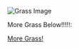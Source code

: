 <title># Grass</title>

![Grass Image](https://th.bing.com/th/id/OIP.MQFRZHw0omf3-fKZYY2GdwHaE9?w=295&h=197&c=7&r=0&o=5&pid=1.7)

More Grass Below!!!!!:

[More Grass!](https://malachiscute.github.io/page1/)
